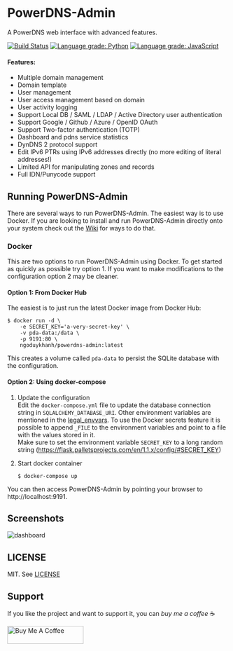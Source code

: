 # PowerDNS-Admin
A PowerDNS web interface with advanced features.

[![Build Status](https://travis-ci.org/ngoduykhanh/PowerDNS-Admin.svg?branch=master)](https://travis-ci.org/ngoduykhanh/PowerDNS-Admin)
[![Language grade: Python](https://img.shields.io/lgtm/grade/python/g/ngoduykhanh/PowerDNS-Admin.svg?logo=lgtm&logoWidth=18)](https://lgtm.com/projects/g/ngoduykhanh/PowerDNS-Admin/context:python)
[![Language grade: JavaScript](https://img.shields.io/lgtm/grade/javascript/g/ngoduykhanh/PowerDNS-Admin.svg?logo=lgtm&logoWidth=18)](https://lgtm.com/projects/g/ngoduykhanh/PowerDNS-Admin/context:javascript)

#### Features:
- Multiple domain management
- Domain template
- User management
- User access management based on domain
- User activity logging
- Support Local DB / SAML / LDAP / Active Directory user authentication
- Support Google / Github / Azure / OpenID OAuth
- Support Two-factor authentication (TOTP)
- Dashboard and pdns service statistics
- DynDNS 2 protocol support
- Edit IPv6 PTRs using IPv6 addresses directly (no more editing of literal addresses!)
- Limited API for manipulating zones and records
- Full IDN/Punycode support

## Running PowerDNS-Admin
There are several ways to run PowerDNS-Admin. The easiest way is to use Docker.
If you are looking to install and run PowerDNS-Admin directly onto your system check out the [Wiki](https://github.com/ngoduykhanh/PowerDNS-Admin/wiki#installation-guides) for ways to do that.

### Docker
This are two options to run PowerDNS-Admin using Docker.
To get started as quickly as possible try option 1. If you want to make modifications to the configuration option 2 may be cleaner.

#### Option 1: From Docker Hub
The easiest is to just run the latest Docker image from Docker Hub:
```
$ docker run -d \
    -e SECRET_KEY='a-very-secret-key' \
    -v pda-data:/data \
    -p 9191:80 \
    ngoduykhanh/powerdns-admin:latest
```
This creates a volume called `pda-data` to persist the SQLite database with the configuration.

#### Option 2: Using docker-compose
1. Update the configuration   
   Edit the `docker-compose.yml` file to update the database connection string in `SQLALCHEMY_DATABASE_URI`.
   Other environment variables are mentioned in the [legal_envvars](https://github.com/ngoduykhanh/PowerDNS-Admin/blob/master/configs/docker_config.py#L5-L46).
   To use the Docker secrets feature it is possible to append `_FILE` to the environment variables and point to a file with the values stored in it.   
   Make sure to set the environment variable `SECRET_KEY` to a long random string (https://flask.palletsprojects.com/en/1.1.x/config/#SECRET_KEY)

2. Start docker container
   ```
   $ docker-compose up
   ```

You can then access PowerDNS-Admin by pointing your browser to http://localhost:9191.

## Screenshots
![dashboard](https://user-images.githubusercontent.com/6447444/44068603-0d2d81f6-9fa5-11e8-83af-14e2ad79e370.png)

## LICENSE
MIT. See [LICENSE](https://github.com/ngoduykhanh/PowerDNS-Admin/blob/master/LICENSE)

## Support
If you like the project and want to support it, you can *buy me a coffee* ☕

<a href="https://www.buymeacoffee.com/khanhngo" target="_blank"><img src="https://cdn.buymeacoffee.com/buttons/default-orange.png" alt="Buy Me A Coffee" height="41" width="174"></a>
